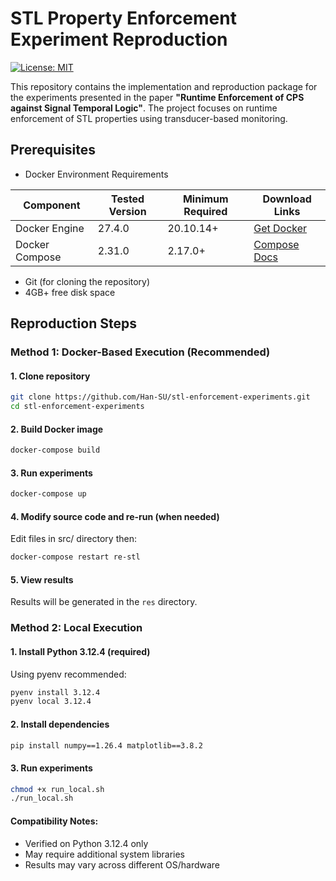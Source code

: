 # STL Property Enforcement Experiment Reproduction

[![License: MIT](https://img.shields.io/badge/License-MIT-yellow.svg)](https://opensource.org/licenses/MIT)

This repository contains the implementation and reproduction package for the experiments presented in the paper **"Runtime Enforcement of CPS against Signal Temporal Logic"**. The project focuses on runtime enforcement of STL properties using transducer-based monitoring.

## Prerequisites

- Docker Environment Requirements

| Component       | Tested Version | Minimum Required |  Download Links |
|-----------------|----------------|-------------------|----------------|
| Docker Engine   | 27.4.0         | 20.10.14+         | [Get Docker](https://docs.docker.com/engine/install/) |
| Docker Compose  | 2.31.0         | 2.17.0+           | [Compose Docs](https://docs.docker.com/compose/install/) |

- Git (for cloning the repository)
- 4GB+ free disk space

## Reproduction Steps

### Method 1: Docker-Based Execution (Recommended)
#### 1. Clone repository
```bash
git clone https://github.com/Han-SU/stl-enforcement-experiments.git
cd stl-enforcement-experiments
```

#### 2. Build Docker image
```bash
docker-compose build
```

#### 3. Run experiments
```bash
docker-compose up
```
#### 4. Modify source code and re-run (when needed)
Edit files in src/ directory then:
```bash
docker-compose restart re-stl
```

#### 5. View results
Results will be generated in the `res` directory.

### Method 2: Local Execution
#### 1. Install Python 3.12.4 (required)
Using pyenv recommended:
```bash
pyenv install 3.12.4
pyenv local 3.12.4
```
#### 2. Install dependencies
```bash
pip install numpy==1.26.4 matplotlib==3.8.2
```
#### 3. Run experiments
```bash
chmod +x run_local.sh
./run_local.sh
```
#### Compatibility Notes:

- Verified on Python 3.12.4 only
- May require additional system libraries
- Results may vary across different OS/hardware





